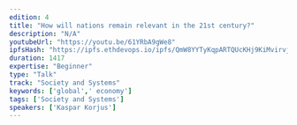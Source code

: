 ```yaml
---
edition: 4
title: "How will nations remain relevant in the 21st century?"
description: "N/A"
youtubeUrl: "https://youtu.be/61YRbA9gWe8"
ipfsHash: "https://ipfs.ethdevops.io/ipfs/QmW8YYTyKqpARTQUcKHj9KiMvirvj5CNjrGsFPdnDfayYg?filename=How_will_nations_remain_relevant_in_the_21st_century_by_Kaspar_Korjus_Devcon4-61YRbA9gWe8.mp4"
duration: 1417
expertise: "Beginner"
type: "Talk"
track: "Society and Systems"
keywords: ['global',' economy']
tags: ['Society and Systems']
speakers: ['Kaspar Korjus']
---
```

